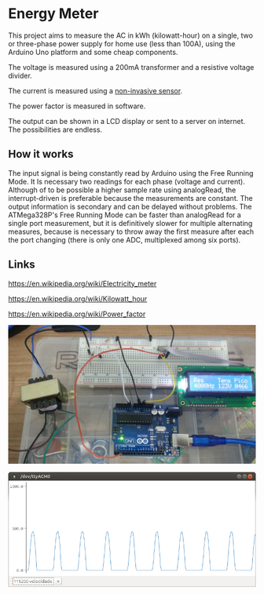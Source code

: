 Energy Meter
============

This project aims to measure the AC in kWh (kilowatt-hour) on a single, two or three-phase power supply for home use (less than 100A), using the Arduino Uno platform and some cheap components.

The voltage is measured using a 200mA transformer and a resistive voltage divider.

The current is measured using a [non-invasive sensor](https://store.arduino.cc/product/E000019).

The power factor is measured in software.

The output can be shown in a LCD display or sent to a server on internet. The possibilities are endless.

How it works
------------

The input signal is being constantly read by Arduino using the Free Running Mode. It Is necessary two readings for each phase (voltage and current).
Although of to be possible a higher sample rate using analogRead, the interrupt-driven is preferable because the measurements are constant. The output information is secondary and can be delayed without problems.
The ATMega328P's Free Running Mode can be faster than analogRead for a single port measurement, but it is definitively slower for multiple alternating measures, because is necessary to throw away the first measure after each the port changing (there is only one ADC, multiplexed among six ports).

Links
------------

https://en.wikipedia.org/wiki/Electricity_meter

https://en.wikipedia.org/wiki/Kilowatt_hour

https://en.wikipedia.org/wiki/Power_factor

![latest photo](https://raw.githubusercontent.com/oxesoft/energymeter/master/2016-03-08-measuring-voltage.jpg)

![plotter serial](https://raw.githubusercontent.com/oxesoft/energymeter/master/2016-03-08-plotter-serial.png)
